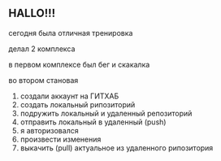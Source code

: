 ## HALLO!!!

сегодня была отличная тренировка

делал 2 комплекса

в первом комплексе был бег и скакалка

во втором становая 


1. создали аккаунт на ГИТХАБ
2. создать локальный рипозиторий
3. подружить локальный и удаленный репозиторий
4. отправить локальный в удаленный (push)
5. я авторизовался
6. произвести изменения
7. выкачить (pull) актуальное из удаленного рипозитория
